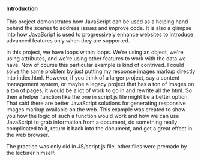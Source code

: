 #### Introduction

This project demonstrates how JavaScript can be used as a helping hand behind the scenes to address issues and improve code. It is also a glimpse into how JavaScript is used to progressively enhance websites to introduce advanced features only when they are supported.

In this project, we have loops within loops. We're using an object, we're using attributes, and we're using other features to work with the data we have. Now of course this particular example is kind of contrived. I could solve the same problem by just putting my response images markup directly into index.html. However, if you think of a larger project, say a content management system, or maybe a legacy project that has a ton of images on a ton of pages, it would be a lot of work to go in and rewrite all the html.  So then a helper function like the one in script.js file might be a better option. That said there are better JavaScript solutions for generating responsive images markup available on the web. This example was created to show you how the logic of such a function would work and how we can use JavaScript to grab information from a document, do something really complicated to it, return it back into the document, and get a great effect in the web browser.

The practice was only did in JS/script.js file, other files were premade by the lecturer himself.